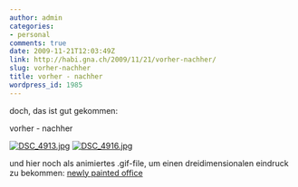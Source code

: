 ```yaml
---
author: admin
categories:
- personal
comments: true
date: 2009-11-21T12:03:49Z
link: http://habi.gna.ch/2009/11/21/vorher-nachher/
slug: vorher-nachher
title: vorher - nachher
wordpress_id: 1985
---
```


doch, das ist gut gekommen:




vorher - nachher




[![DSC_4913.jpg](http://habi.gna.ch/wp-content/uploads/2009/11/DSC_4913-tm.jpg)](http://habi.gna.ch/wp-content/uploads/2009/11/DSC_4913.jpg) [![DSC_4916.jpg](http://habi.gna.ch/wp-content/uploads/2009/11/DSC_4916-tm.jpg)](http://habi.gna.ch/wp-content/uploads/2009/11/DSC_4916.jpg)




  
und hier noch als animiertes .gif-file, um einen dreidimensionalen eindruck zu bekommen: [newly painted office](http://habi.soup.io/post/35170692/my-newly-painted-office)



